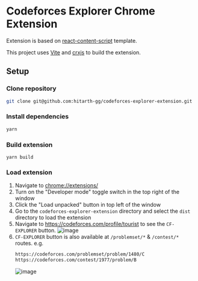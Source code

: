 # Codeforces Explorer Chrome Extension

Extension is based on [react-content-script](https://github.com/yosevu/react-content-script) template.

This project uses [Vite](https://vitejs.dev/) and [crxjs](https://crxjs.dev/vite-plugin) to build the extension.

## Setup

### Clone repository
```sh
git clone git@github.com:hitarth-gg/codeforces-explorer-extension.git
```

### Install dependencies

```sh
yarn
```

### Build extension

```
yarn build
```

### Load extension

1. Navigate to [chrome://extensions/](chrome://extensions/)
1. Turn on the "Developer mode" toggle switch in the top right of the window
1. Click the "Load unpacked" button in top left of the window
1. Go to the `codeforces-explorer-extension` directory and select the `dist` directory to load the extension
1. Navigate to https://codeforces.com/profile/tourist to see the `CF-EXPLORER` button.
    ![image](https://github.com/hitarth-gg/codeforces-explorer-extension/assets/132205558/152064d6-0c6f-4a27-b9d6-6964ef89d991)
1. `CF-EXPLORER` button is also available at `/problemset/*` & `/contest/*` routes.
e.g.
    ```sh
    https://codeforces.com/problemset/problem/1480/C
    https://codeforces.com/contest/1977/problem/B
    ```
    ![image](https://github.com/hitarth-gg/codeforces-explorer-extension/assets/132205558/4aa7bdf3-5253-46ad-bd17-01cbd63750f1)



